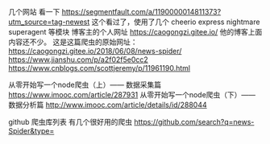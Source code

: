 几个网站 看一下
https://segmentfault.com/a/1190000014811373?utm_source=tag-newest  这个看过了，使用了几个 cheerio express nightmare superagent 等模块    博客主的个人网址  https://caogongzi.gitee.io/  他的博客上面内容还不少。  这是这篇爬虫的原始网址：https://caogongzi.gitee.io/2018/06/08/news-spider/
https://www.jianshu.com/p/a2f02f5e0cc2  
https://www.cnblogs.com/scottjeremy/p/11961190.html  


从零开始写一个node爬虫（上）—— 数据采集篇
https://www.imooc.com/article/287931
从零开始写一个node爬虫（下）—— 数据分析篇
http://www.imooc.com/article/details/id/288044


github 爬虫库列表 有几个很好用的爬虫
https://github.com/search?q=news-Spider&type=

